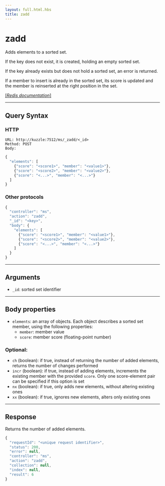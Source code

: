 ```yaml
---
layout: full.html.hbs
title: zadd
---
```


# zadd

<SinceBadge version="1.0.0" />

Adds elements to a sorted set.

If the key does not exist, it is created, holding an empty sorted set.

If the key already exists but does not hold a sorted set, an error is returned.

If a member to insert is already in the sorted set, its score is updated and the member is reinserted at the right position in the set.

[[_Redis documentation_]](https://redis.io/commands/zadd)

---

## Query Syntax

### HTTP

```http
URL: http://kuzzle:7512/ms/_zadd/<_id>
Method: POST
Body:
```

```js
{
  "elements": [
    {"score": "<score1>", "member": "<value1>"},
    {"score": "<score2>", "member": "<value2>"},
    {"score": "<...>", "member": "<...>"}
  ]
}
```

### Other protocols

```js
{
  "controller": "ms",
  "action": "zadd",
  "_id": "<key>",
  "body": {
    "elements": [
      {"score": "<score1>", "member": "<value1>"},
      {"score": "<score2>", "member": "<value2>"},
      {"score": "<...>", "member": "<...>"}
    ]
  }
}
```

---

## Arguments

- `_id`: sorted set identifier

---

## Body properties

- `elements`: an array of objects. Each object describes a sorted set member, using the following properties:
  - `member`: member value
  - `score`: member score (floating-point number)

### Optional:

- `ch` (boolean): if true, instead of returning the number of added elements, returns the number of changes performed
- `incr` (boolean): if true, instead of adding elements, increments the existing member with the provided `score`. Only one score-element pair can be specified if this option is set
- `nx` (boolean): if true, only adds new elements, without altering existing ones
- `xx` (boolean): if true, ignores new elements, alters only existing ones

---

## Response

Returns the number of added elements.

```javascript
{
  "requestId": "<unique request identifier>",
  "status": 200,
  "error": null,
  "controller": "ms",
  "action": "zadd",
  "collection": null,
  "index": null,
  "result": 6
}
```
